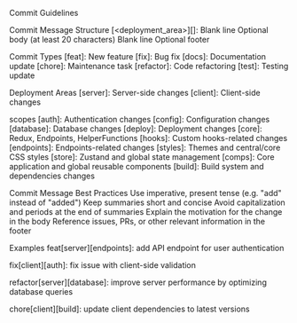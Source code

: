 Commit Guidelines

Commit Message Structure
<type>[<deployment_area>][<scope>]: <short summary>
Blank line
Optional body (at least 20 characters)
Blank line
Optional footer

Commit Types
[feat]: New feature
[fix]: Bug fix
[docs]: Documentation update
[chore]: Maintenance task
[refactor]: Code refactoring
[test]: Testing update


Deployment Areas
[server]: Server-side changes
[client]: Client-side changes

scopes 
[auth]: Authentication changes
[config]: Configuration changes
[database]: Database changes
[deploy]: Deployment changes
[core]: Redux, Endpoints, HelperFunctions
[hooks]: Custom hooks-related changes
[endpoints]: Endpoints-related changes
[styles]: Themes and central/core CSS styles
[store]: Zustand and global state management
[comps]: Core application and global reusable components
[build]: Build system and dependencies changes

Commit Message Best Practices
Use imperative, present tense (e.g. "add" instead of "added")
Keep summaries short and concise
Avoid capitalization and periods at the end of summaries
Explain the motivation for the change in the body
Reference issues, PRs, or other relevant information in the footer

Examples
feat[server][endpoints]: add API endpoint for user authentication

fix[client][auth]: fix issue with client-side validation

refactor[server][database]: improve server performance by optimizing database queries

chore[client][build]: update client dependencies to latest versions